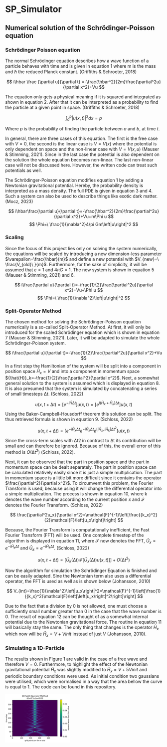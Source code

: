 # SP_Simulator

## Numerical solution of the Schrödinger-Poisson equation 

### Schrödinger Poisson equation
The normal Schrödinger equation describes how a wave function of a particle behaves with time and is given in equation 1 where m is the mass and ℏ the reduced Planck constant. (Griffiths & Schroeter, 2018)

$$
i\hbar \frac {\partial u}{\partial t} =-\frac{\hbar^2}{2m}\frac{\partial^2u}{\partial x^2}+Vu
$$

The equation only gets a physical meaning if it is squared and integrated as shown in equation 2. After that it can be interpreted as a probability to find the particle at a given point in space. (Griffiths & Schroeter, 2018)

$$
\int_{a}^{b}{\left|u(x,t)\right|^2dx}=p
$$

Where $p$ is the probability of finding the particle between $a$ and $b$, at time $t$.

In general, there are three cases of this equation. The first is the free case with $V=0$, the second is the linear case is $V=V(x)$ where the potential is only dependent on space and the non-linear case with $V=V(x,u)$ (Mauser & Stimming, 2021). Since in the last case the potential is also dependent on the solution the whole equation becomes non-linear. The last non-linear case will not be discussed here. However, the written code can treat such potentials as well. 

The Schrödinger-Poisson equation modifies equation 1 by adding a Newtonian gravitational potential. Hereby, the probability density is interpreted as a mass density. The full PDE is given in equation 3 and 4. Such a system can also be used to describe things like exotic dark matter. (Mocz, 2023)

$$
i\hbar\frac{\partial u}{\partial t}=-\frac{\hbar^2}{2m}\frac{\partial^2u}{\partial x^2}+Vu+m\Phi u
$$
$$
\Phi=\ \frac{1}{\nabla^2}4\pi Gm\left|u\right|^2
$$

### Scaling 

Since the focus of this project lies only on solving the system numerically, the equations will be scaled by introducing a new dimension-less parameter $\varepsilon=\frac{\hbar}{m}$ and define a new potential with $V_{new}=\ \frac{V_{old}\ }{m}$. Furthermore, for the sake of simplicity, it will be assumed that  $\varepsilon=1$ and $4\pi G=1$. The new system is shown in equation 5 (Mauser & Stimming, 2021) and 6. 

$$
i\frac{\partial u}{\partial t}=-\frac{1}{2}\frac{\partial^2u}{\partial x^2}+Vu+\Phi u
$$
$$
\Phi=\ \frac{1}{\nabla^2}\left|u\right|^2
$$

### Split-Operator Method 

The chosen method for solving the Schrödinger-Poisson equation numerically is a so-called Split-Operator Method. At first, it will only be introduced for the scaled Schrödinger equation which is shown in equation 7 (Mauser & Stimming, 2021). Later, it will be adapted to simulate the whole Schrödinger-Poisson system.

$$
i\frac{\partial u}{\partial t}=-\frac{1}{2}\frac{\partial^2u}{\partial x^2}+Vu
$$
In a first step the Hamiltonian of the system will be split into a component in position space ${\hat{H}}_x=V$ and into a component in momentum space ${\hat{H}}_k=-\frac{1}{2}\frac{\partial^2}{\partial x^2}$. Next, a somewhat general solution to the system is assumed which is displayed in equation 8. It is also presumed that the system is simulated by concatenating a series of small timesteps $∆t$. (Schloss, 2022)

$$
u(x,t+∆t)=[e^{-i\hat{H}∆t}] u\left(x,t\right)=[e^{i(\hat{H}_x+\hat{H}_k)∆t}]u(x,t)
$$

Using the Baker-Campbell-Housdorff theorem this solution can be split. The thus retrieved formula is shown in equation 9. (Schloss, 2022)

$$
u(x,t+∆t)=[e^{-i\hat{H}_x∆t}e^{-i\hat{H}_k∆t}e^{[i\hat{H}_x,i\hat{H}_k]∆t^2}]u(x,t)
$$

Since the cross-term scales with ∆t2 in contrast to ∆t its contribution will be small and can therefore be ignored. Because of this, the overall error of this method is $Ο(∆t^{2})$ (Schloss, 2022).

Next, it can be observed that the part in position space and the part in momentum space can be dealt separately. The part in position space can be calculated relatively easily since it is just a simple multiplication. The part in momentum space is a little bit more difficult since it contains the operator $\frac{\partial^2}{\partial x^2}$. To circumvent this problem, the Fourier Transform is used, because using it will change the differential operator into a simple multiplication. The process is shown in equation 10, where k denotes the wave number according to the current position $x$ and $\mathcal{F}$ denotes the Fourier Transform. (Schloss, 2022)

$$
\frac{\partial^2u_x}{\partial x^2}=\mathcal{F}^{-1}\left[\frac{{k_x}^2}{2}\mathcal{F}\left[u_x\right]\right]
$$

Because, the Fourier Transform is computationally inefficient, the Fast Fourier Transform (FFT) will be used. One complete timestep of the algorithm is displayed in equation 11, where $\mathcal{F}$ now denotes the FFT, ${\hat{U}}_x=e^{-i\hat{H}_x∆t}$ and ${\hat{U}}_k=e^{-i\hat{H}_k∆t}$. (Schloss, 2022)

$$
u(x,t+∆t)=[\hat{U}_k(∆t)\mathcal{F}[\hat{U}_x(∆t)u(x,t)]] +O(∆t^{2})
$$

Now the algorithm for simulation the Schrödinger Equation is finished and can be easily adapted. Sine the Newtonian term also uses a differential operator, the FFT is used as well as is shown below (Johansson, 2010)

$$
V_{int}=\frac{1}{\nabla^2}\left|u_x\right|^2=\mathcal{F}^{-1}\left[\frac{1}{{k_x}^2}\mathcal{F}\left[\left|u_x\right|^2\right]\right]
$$

Due to the fact that a division by $0$ is not allowed, one must choose a sufficiently small number greater than $0$ in the case that the wave number is $0$. The result of equation 12 can be thought of as a somewhat internal potential due to the Newtonian gravitational force. The routine in equation 11 will basically stay the same. The only thing that changes is the operator ${\hat{H}}_x$ which now will be ${\hat{H}}_x=V+Vinit$ instead of just $V$ (Johansson, 2010).

### Simulating a 1D-Particle 

The results shown in Figure 1 are valid in the case of a free wave and therefore $V=0$. Furthermore, to highlight the effect of the Newtonian gravitational potential ${\hat{H}}_x$ was slightly modified to ${\hat{H}}_x=V+ {5V}init$ and periodic boundary conditions were used. As initial condition two gaussians were utilised, which were normalised in a way that the area bellow the curve is equal to $1$. The code can be found in this repository.

![img.png](img.png)